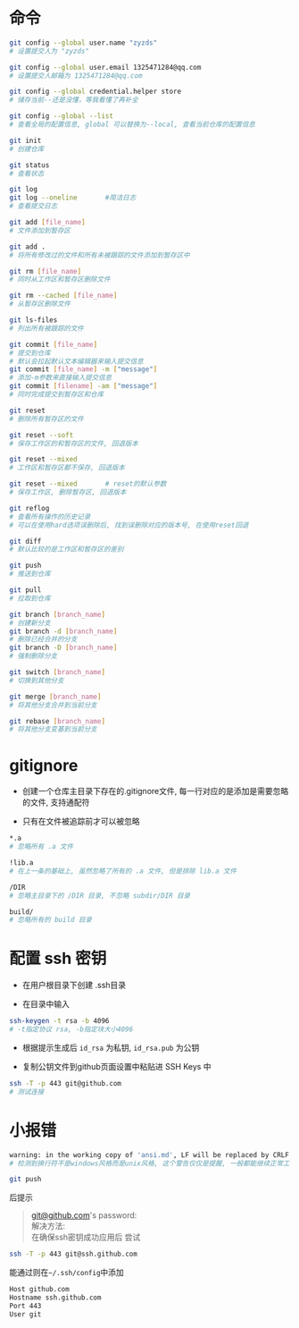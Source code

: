 # 命令
```bash
git config --global user.name "zyzds"
# 设置提交人为 "zyzds"

git config --global user.email 1325471284@qq.com
# 设置提交人邮箱为 1325471284@qq.com

git config --global credential.helper store
# 储存当前--还是没懂，等我看懂了再补全

git config --global --list
# 查看全局的配置信息, global 可以替换为--local, 查看当前仓库的配置信息
```

```bash
git init
# 创建仓库

git status
# 查看状态

git log
git log --oneline       #简洁日志
# 查看提交日志 

git add [file_name]
# 文件添加到暂存区

git add .
# 将所有修改过的文件和所有未被跟踪的文件添加到暂存区中

git rm [file_name]
# 同时从工作区和暂存区删除文件

git rm --cached [file_name]
# 从暂存区删除文件

git ls-files
# 列出所有被跟踪的文件

git commit [file_name]
# 提交到仓库
# 默认会拉起默认文本编辑器来输入提交信息
git commit [file_name] -m ["message"]
# 添加-m参数来直接输入提交信息
git commit [filename] -am ["message"]
# 同时完成提交到暂存区和仓库

git reset
# 删除所有暂存区的文件

git reset --soft 
# 保存工作区的和暂存区的文件, 回退版本 

git reset --mixed 
# 工作区和暂存区都不保存, 回退版本 

git reset --mixed       # reset的默认参数
# 保存工作区, 删除暂存区, 回退版本 

git reflog 
# 查看所有操作的历史记录
# 可以在使用hard选项误删除后, 找到误删除对应的版本号, 在使用reset回退

git diff
# 默认比较的是工作区和暂存区的差别

git push
# 推送到仓库

git pull
# 拉取到仓库

git branch [branch_name]
# 创建新分支
git branch -d [branch_name]
# 删除已经合并的分支
git branch -D [branch_name]
# 强制删除分支

git switch [branch_name]
# 切换到其他分支

git merge [branch_name]
# 将其他分支合并到当前分支

git rebase [branch_name]
# 将其他分支变基到当前分支

```
# gitignore
* 创建一个仓库主目录下存在的.gitignore文件, 每一行对应的是添加是需要忽略的文件, 支持通配符

* 只有在文件被追踪前才可以被忽略

```bash
*.a
# 忽略所有 .a 文件

!lib.a
# 在上一条的基础上, 虽然忽略了所有的 .a 文件, 但是排除 lib.a 文件

/DIR
# 忽略主目录下的 /DIR 目录, 不忽略 subdir/DIR 目录

build/
# 忽略所有的 build 目录
```

# 配置 ssh 密钥
* 在用户根目录下创建 .ssh目录

* 在目录中输入 
```bash
ssh-keygen -t rsa -b 4096
# -t指定协议 rsa, -b指定块大小4096
```

* 根据提示生成后 `id_rsa` 为私钥, `id_rsa.pub` 为公钥

* 复制公钥文件到github页面设置中粘贴进 SSH Keys 中

```bash
ssh -T -p 443 git@github.com
# 测试连接
```
# 小报错
```bash
warning: in the working copy of 'ansi.md', LF will be replaced by CRLF the next time Git touches it
# 检测到换行符不是windows风格而是unix风格, 这个警告仅仅是提醒, 一般都能继续正常工作
```
```bash
git push 
```
后提示
> git@github.com's password:  
解决方法:  
在确保ssh密钥成功应用后
尝试
```bash
ssh -T -p 443 git@ssh.github.com
```
能通过则在`~/.ssh/config`中添加
```bash
Host github.com
Hostname ssh.github.com
Port 443
User git
```
